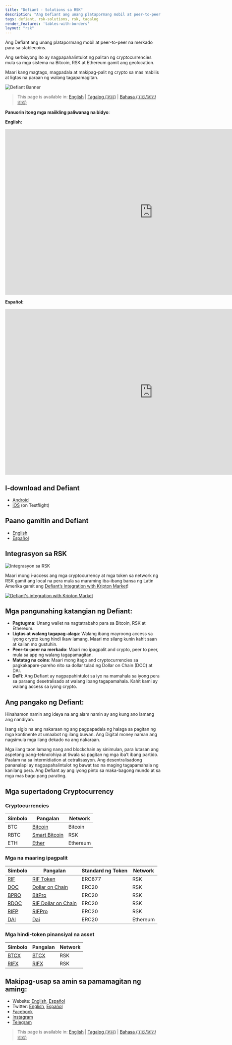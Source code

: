 ```yaml
---
title: "Defiant - Solutions sa RSK"
description: "Ang Defiant ang unang platapormang mobil at peer-to-peer na merkado para sa stablecoins."
tags: defiant, rsk-solutions, rsk, tagalog
render_features: 'tables-with-borders'
layout: "rsk"
---
```


Ang Defiant ang unang platapormang mobil at peer-to-peer na merkado para sa stablecoins.

Ang serbisyong ito ay nagpapahalintulot ng palitan ng cryptocurrencies mula sa mga sistema na Bitcoin, RSK at Ethereum gamit ang geolocation.

Maari kang magtago, magpadala at makipag-palit ng crypto sa mas mabilis at ligtas na paraan ng walang tagapamagitan.

![Defiant Banner](/assets/img/solutions/defiant/banner_tagalog.jpg)

> This page is available in: [English](/solutions/defiant/) | [Tagalog (🇵🇭)](solutions/defiant/tagalog/) | [Bahasa (🇮🇩/🇲🇾/🇸🇬)](/solutions/defiant/bahasa)

**Panuorin itong mga maiikling paliwanag na bidyo**:

**English:**

<div class="video-container">
  <iframe width="949" height="534" src="https://youtube.com/embed/wjNjYbkRZ2A"   frameborder="0" allow="accelerometer; autoplay; encrypted-media; gyroscope; picture-in-picture" allowfullscreen></iframe>
</div>

**Español:**

<div class="video-container">
  <iframe width="949" height="534" src="https://youtube.com/embed/_s32rKrmJ0A" frameborder="0" allow="accelerometer; autoplay; encrypted-media; gyroscope; picture-in-picture" allowfullscreen></iframe>
</div>

## I-download and Defiant

- [Android](https://play.google.com/store/apps/details?id=ar.com.andinasmart.defiant&hl=en)
- [iOS](https://testflight.apple.com/join/nuboBx5F) (on Testflight)

## Paano gamitin and Defiant

- [English](https://defiantapp.tech/wp-content/uploads/2020/08/android_eng.pdf)
- [Español](https://defiantapp.tech/wp-content/uploads/2020/07/Guia-Defiant-Android.pdf )

## Integrasyon sa RSK

![Integrasyon sa RSK](/assets/img/solutions/defiant/defiant_rsk.jpg)

Maari mong i-access ang mga cryptocurrency at mga token sa network ng RSK gamit ang local na pera mula sa maraming iba-ibang bansa ng Latin Amerika gamit ang [Defiant’s Integration with Kripton Market](/solutions/kriptonmarket/#integration-with-rsk)!

[![Defiant's integration with Kripton Market](/assets/img/solutions/kriptonmarket/integration-diagram.jpg)](/solutions/kriptonmarket/#integration-with-rsk)

## Mga pangunahing katangian ng Defiant:

- **Pagtugma**: Unang wallet na nagtatrabaho para sa Bitcoin, RSK at Ethereum.
- **Ligtas at walang tagapag-alaga**: Walang ibang mayroong access sa iyong crypto kung hindi ikaw lamang. Maari mo silang kunin kahit saan at kailan mo gustuhin.
- **Peer-to-peer na merkado**: Maari mo ipagpalit and crypto, peer to peer, mula sa app ng walang tagapamagitan.
- **Matatag na coins**: Maari mong itago and cryptocurrencies sa pagkakapare-pareho nito sa dollar tulad ng Dollar on Chain (DOC) at DAI.
- **DeFi**: Ang Defiant ay nagpapahintulot sa iyo na mamahala sa iyong pera sa paraang desetralisado at walang ibang tagapamahala. Kahit kami ay walang access sa iyong crypto.

## Ang pangako ng Defiant:

Hinahamon namin ang ideya na ang alam namin ay ang kung ano lamang ang nandiyan.

Isang siglo na ang nakaraan ng ang pagpapadala ng halaga sa pagitan ng mga kontinente at umaabot ng ilang buwan. Ang Digital money naman ang nagsimula mga ilang dekado na ang nakaraan.

Mga ilang taon lamang nang and blockchain ay sinimulan, para lutasan ang aspetong pang-teknolohiya at tiwala sa pagitan ng mga iba’t ibang partido. Paalam na sa intermidiation at cetralisasyon. Ang desentralisadong pananalapi ay nagpapahalintulot ng bawat tao na maging tagapamahala ng kanilang pera. Ang Defiant ay ang iyong pinto sa maka-bagong mundo at sa mga mas bago pang parating.

## Mga supertadong Cryptocurrency

### Cryptocurrencies

| Simbolo | Pangalan  | Network |
| --- | --- | --- |
| BTC | [Bitcoin](https://bitcoin.org/bitcoin.pdf) | Bitcoin |
| RBTC | [Smart Bitcoin](https://developers.rsk.co/rsk/rbtc/) | RSK |
| ETH | [Ether](https://ethereum.org/en/eth/) | Ethereum |

### Mga na maaring ipagpalit

| Simbolo | Pangalan | Standard ng Token | Network |
| --- | --- | --- | --- |
| [RIF](https://explorer.rsk.co/address/0x2acc95758f8b5f583470ba265eb685a8f45fc9d5) | [RIF Token](https://developers.rsk.co/rif/token/) | ERC677 | RSK |
| [DOC](https://explorer.rsk.co/address/0xe700691da7b9851f2f35f8b8182c69c53ccad9db) | [Dollar on Chain](https://moneyonchain.com/doc-bitcoin-stablecoin/) | ERC20 | RSK |
| [BPRO](https://explorer.rsk.co/address/0x440cd83c160de5c96ddb20246815ea44c7abbca8) | [BitPro](https://moneyonchain.com/bpro-income-for-bitcoin-holders/) | ERC20 | RSK |
| [RDOC](https://explorer.rsk.co/address/0x2d919f19d4892381d58edebeca66d5642cef1a1f) | [RIF Dollar on Chain](https://rif.moneyonchain.com/metrics) | ERC20 | RSK |
| [RIFP](https://explorer.rsk.co/address/0xf4d27c56595ed59b66cc7f03cff5193e4bd74a61) | [RIFPro](https://rif.moneyonchain.com/metrics) | ERC20 | RSK |
| [DAI](https://etherscan.io/token/0x6b175474e89094c44da98b954eedeac495271d0f) | [Dai](https://makerdao.com/) | ERC20 | Ethereum |

### Mga hindi-token pinansiyal na asset

| Simbolo | Pangalan | Network |
| --- | --- | --- |
| [BTCX](https://explorer.rsk.co/address/0xf773b590af754d597770937fa8ea7abdf2668370) | [BTCX](https://moneyonchain.com/btcx-leveraged-bitcoin/) | RSK |
| [RIFX](https://explorer.rsk.co/address/0xcff3fcaec2352c672c38d77cb1a064b7d50ce7e1) | [RIFX](https://rif.moneyonchain.com/metrics) | RSK |

## Makipag-usap sa amin sa pamamagitan ng aming:

- Website: [English](https://defiantapp.tech/home/), [Español](http://www.defiantapp.tech)
- Twitter: [English](https://twitter.com/@defiantapp_EN), [Español](https://twitter.com/@defiantapp)
- [Facebook](https://facebook.com/defiantapp)
- [Instagram](https://instagram.com/defiant_app)
- [Telegram](https://t.me/DefiantES)

> This page is available in: [English](/solutions/defiant/) | [Tagalog (🇵🇭)](solutions/defiant/tagalog/) | [Bahasa (🇮🇩/🇲🇾/🇸🇬)](/solutions/defiant/bahasa)
